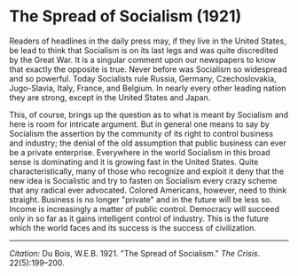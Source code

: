 <!--
title:   The Spread of Socialism
author:  Du Bois, W.E.B.
journal: The Crisis
year:    1921
volume:  22
issue:   5
pages:   199-200
-->

# The Spread of Socialism (1921)

Readers of headlines in the daily press may, if they live in the United States, be lead to think that Socialism is on its last legs and was quite discredited by the Great War. It is a singular comment upon our newspapers to know that exactly the opposite is true. Never before was Socialism so widespread and so powerful. Today Socialists rule Russia, Germany, Czechoslovakia, Jugo-Slavia, Italy, France, and Belgium. In nearly every other leading nation they are strong, except in the United States and Japan.

This, of course, brings up the question as to what is meant by Socialism and here is room for intricate argument. But in general one means to say by Socialism the assertion by the community of its right to control business and industry; the denial of the old assumption that public business can ever be a private enterprise. Everywhere in the world Socialism in this broad sense is dominating and it is growing fast in the United States. Quite characteristically, many of those who recognize and exploit it deny that the new idea is Socialistic and try to fasten on Socialism every crazy scheme that any radical ever advocated. Colored Americans, however, need to think straight. Business is no longer "private" and in the future will be less so. Income is increasingly a matter of public control. Democracy will succeed only in so far as it gains intelligent control of industry. This is the future which the world faces and its success is the success of civilization.

______________
*Citation:* Du Bois, W.E.B. 1921. "The Spread of Socialism." *The Crisis*. 22(5):199&ndash;200.